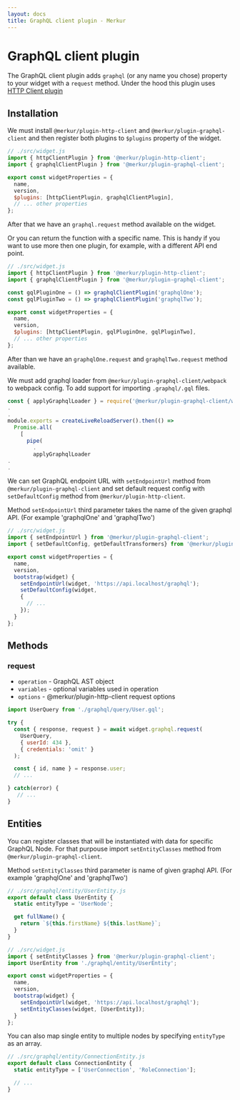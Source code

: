 ```yaml
---
layout: docs
title: GraphQL client plugin - Merkur
---
```


# GraphQL client plugin

The GraphQL client plugin adds `graphql` (or any name you chose) property to your widget with a `request` method. Under the hood this plugin uses [HTTP Client plugin](https://merkur.js.org/docs/http-client-plugin)

## Installation

We must install `@merkur/plugin-http-client` and `@merkur/plugin-graphql-client` and then register both plugins to `$plugins` property of the widget.

```javascript
// ./src/widget.js
import { httpClientPlugin } from '@merkur/plugin-http-client';
import { graphqlClientPlugin } from '@merkur/plugin-graphql-client';

export const widgetProperties = {
  name,
  version,
  $plugins: [httpClientPlugin, graphqlClientPlugin],
  // ... other properties
};
```

After that we have an `graphql.request` method available on the widget.

Or you can return the function with a specific name. This is handy if you want to use more then one plugin, for example, with a different API end point.


```javascript
// ./src/widget.js
import { httpClientPlugin } from '@merkur/plugin-http-client';
import { graphqlClientPlugin } from '@merkur/plugin-graphql-client';

const gqlPluginOne = () => graphqlClientPlugin('graphqlOne');
const gqlPluginTwo = () => graphqlClientPlugin('graphqlTwo');

export const widgetProperties = {
  name,
  version,
  $plugins: [httpClientPlugin, gqlPluginOne, gqlPluginTwo],
  // ... other properties
};
```

After than we have an `graphqlOne.request` and `graphqlTwo.request` method available.

We must add graphql loader from `@merkur/plugin-graphql-client/webpack` to webpack config. To add support for importing `.graphql/.gql` files.

```javascript
const { applyGraphqlLoader } = require('@merkur/plugin-graphql-client/webpack');
.
.
module.exports = createLiveReloadServer().then(() =>
  Promise.all(
    [
      pipe(
        .
        applyGraphqlLoader
.
.
```

We can set GraphQL endpoint URL with `setEndpointUrl` method from `@merkur/plugin-graphql-client` and set default request config with `setDefaultConfig` method from `@merkur/plugin-http-client`.

Method `setEndpointUrl` third parameter takes the name of the given graphql API. (For example 'graphqlOne' and 'graphqlTwo')

```javascript
// ./src/widget.js
import { setEndpointUrl } from '@merkur/plugin-graphql-client';
import { setDefaultConfig, getDefaultTransformers} from '@merkur/plugin-http-client';

export const widgetProperties = {
  name,
  version,
  bootstrap(widget) {
    setEndpointUrl(widget, 'https://api.localhost/graphql');
    setDefaultConfig(widget,
    {
      // ...
    });
  }
};
```

## Methods

### request

- `operation` - GraphQL AST object
- `variables` - optional variables used in operation
- `options` - @merkur/plugin-http-client request options


```javascript
import UserQuery from './graphql/query/User.gql';

try {
  const { response, request } = await widget.graphql.request(
    UserQuery,
    { userId: 434 },
    { credentials: 'omit' }
  );

  const { id, name } = response.user;
  // ...

} catch(error) {
   // ...
}
```

## Entities

You can register classes that will be instantiated with data for specific GraphQL Node. For that purpouse import `setEntityClasses` method from `@merkur/plugin-graphql-client`.

Method `setEntityClasses` third parameter is name of given graphql API. (For example 'graphqlOne' and 'graphqlTwo')

```javascript
// ./src/graphql/entity/UserEntity.js
export default class UserEntity {
  static entityType = 'UserNode';

  get fullName() {
    return `${this.firstName} ${this.lastName}`;
  }
}
```

```javascript
// ./src/widget.js
import { setEntityClasses } from '@merkur/plugin-graphql-client';
import UserEntity from './graphql/entity/UserEntity';

export const widgetProperties = {
  name,
  version,
  bootstrap(widget) {
    setEndpointUrl(widget, 'https://api.localhost/graphql');
    setEntityClasses(widget, [UserEntity]);
  }
};
```

You can also map single entity to multiple nodes by specifying `entityType` as an array.

```javascript
// ./src/graphql/entity/ConnectionEntity.js
export default class ConnectionEntity {
  static entityType = ['UserConnection', 'RoleConnection'];

  // ...
}
```
